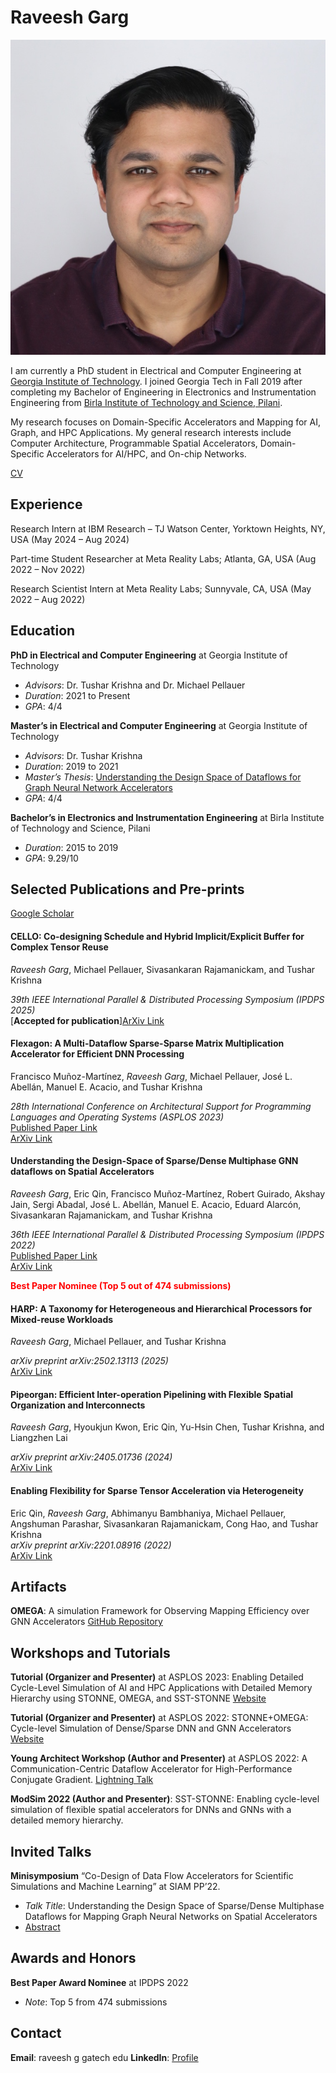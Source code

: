 # Raveesh Garg

![Profile Photo](photo.jpg) 

I am currently a PhD student in Electrical and Computer Engineering at [Georgia Institute of Technology](https://www.gatech.edu/). I joined Georgia Tech in Fall 2019 after completing my Bachelor of Engineering in Electronics and Instrumentation Engineering from [Birla Institute of Technology and Science, Pilani](https://www.bits-pilani.ac.in/).

My research focuses on Domain-Specific Accelerators and Mapping for AI, Graph, and HPC Applications. My general research interests include Computer Architecture, Programmable Spatial Accelerators, Domain-Specific Accelerators for AI/HPC, and On-chip Networks.

[CV](Public_CV.pdf) 

## Experience

Research Intern at IBM Research – TJ Watson Center, Yorktown Heights, NY, USA (May 2024 – Aug 2024)

Part-time Student Researcher at Meta Reality Labs; Atlanta, GA, USA (Aug 2022 – Nov 2022)

Research Scientist Intern at Meta Reality Labs; Sunnyvale, CA, USA (May 2022 – Aug 2022)


## Education

 **PhD in Electrical and Computer Engineering** at Georgia Institute of Technology
  - *Advisors*: Dr. Tushar Krishna and Dr. Michael Pellauer
  - *Duration*: 2021 to Present
  - *GPA*: 4/4

 **Master’s in Electrical and Computer Engineering** at Georgia Institute of Technology
  - *Advisors*: Dr. Tushar Krishna
  - *Duration*: 2019 to 2021
  - *Master’s Thesis*: [Understanding the Design Space of Dataflows for Graph Neural Network Accelerators](https://smartech.gatech.edu/handle/1853/64691?show=full)
  - *GPA*: 4/4

 **Bachelor’s in Electronics and Instrumentation Engineering** at Birla Institute of Technology and Science, Pilani
  - *Duration*: 2015 to 2019
  - *GPA*: 9.29/10

## Selected Publications and Pre-prints

[Google Scholar](https://scholar.google.com/citations?hl=en&user=5CKKG44AAAAJ)

#### CELLO: Co-designing Schedule and Hybrid Implicit/Explicit Buffer for Complex Tensor Reuse
*Raveesh Garg*, Michael Pellauer, Sivasankaran Rajamanickam, and Tushar Krishna  

*39th IEEE International Parallel & Distributed Processing Symposium (IPDPS 2025)*  
[**Accepted for publication**][ArXiv Link](https://arxiv.org/pdf/2303.11499)

#### Flexagon: A Multi-Dataflow Sparse-Sparse Matrix Multiplication Accelerator for Efficient DNN Processing
Francisco Muñoz-Martínez, *Raveesh Garg*, Michael Pellauer, José L. Abellán, Manuel E. Acacio, and Tushar Krishna

*28th International Conference on Architectural Support for Programming Languages and Operating Systems (ASPLOS 2023)*  
[Published Paper Link](https://dl.acm.org/doi/10.1145/3582016.3582069)  
[ArXiv Link](https://arxiv.org/abs/2301.10852)

#### Understanding the Design-Space of Sparse/Dense Multiphase GNN dataflows on Spatial Accelerators
*Raveesh Garg*, Eric Qin, Francisco Muñoz-Martínez, Robert Guirado, Akshay Jain, Sergi Abadal, José L. Abellán, Manuel E. Acacio, Eduard Alarcón, Sivasankaran Rajamanickam, and Tushar Krishna

*36th IEEE International Parallel & Distributed Processing Symposium (IPDPS 2022)*  
[Published Paper Link](https://ieeexplore.ieee.org/stamp/stamp.jsp?tp=&arnumber=9820725)  
[ArXiv Link](https://arxiv.org/abs/2103.07977)

<b><span style="color:red">Best Paper Nominee (Top 5 out of 474 submissions)</span></b>

#### HARP: A Taxonomy for Heterogeneous and Hierarchical Processors for Mixed-reuse Workloads
*Raveesh Garg*, Michael Pellauer, and Tushar Krishna

*arXiv preprint arXiv:2502.13113 (2025)*  
[ArXiv Link](https://arxiv.org/abs/2502.13113)

#### Pipeorgan: Efficient Inter-operation Pipelining with Flexible Spatial Organization and Interconnects
*Raveesh Garg*, Hyoukjun Kwon, Eric Qin, Yu-Hsin Chen, Tushar Krishna, and Liangzhen Lai  

*arXiv preprint arXiv:2405.01736 (2024)*  
[ArXiv Link](https://arxiv.org/abs/2405.01736)

#### Enabling Flexibility for Sparse Tensor Acceleration via Heterogeneity
Eric Qin, *Raveesh Garg*, Abhimanyu Bambhaniya, Michael Pellauer, Angshuman Parashar, Sivasankaran Rajamanickam, Cong Hao, and Tushar Krishna  
*arXiv preprint arXiv:2201.08916 (2022)*  
[ArXiv Link](https://arxiv.org/abs/2201.08916)


## Artifacts

**OMEGA**: A simulation Framework for Observing Mapping Efficiency over GNN Accelerators [GitHub Repository](http://github.com/stonne-simulator/omega)

## Workshops and Tutorials

**Tutorial (Organizer and Presenter)** at ASPLOS 2023: Enabling Detailed Cycle-Level Simulation of AI and HPC Applications with Detailed Memory Hierarchy using STONNE, OMEGA, and SST-STONNE [Website](https://stonne-simulator.github.io/ASPLOSTUT.html)

**Tutorial (Organizer and Presenter)** at ASPLOS 2022: STONNE+OMEGA: Cycle-level Simulation of Dense/Sparse DNN and GNN Accelerators [Website](https://stonne-simulator.github.io/ASPLOSTUT.html)

**Young Architect Workshop (Author and Presenter)** at ASPLOS 2022: A Communication-Centric Dataflow Accelerator for High-Performance Conjugate Gradient. [Lightning Talk](https://www.youtube.com/watch?v=1DqTIaZZDjI)

**ModSim 2022 (Author and Presenter)**: SST-STONNE: Enabling cycle-level simulation of flexible spatial accelerators for DNNs and GNNs with a detailed memory hierarchy.

## Invited Talks

**Minisymposium** “Co-Design of Data Flow Accelerators for Scientific Simulations and Machine Learning” at SIAM PP’22.
  - *Talk Title*: Understanding the Design Space of Sparse/Dense Multiphase Dataflows for Mapping Graph Neural Networks on Spatial Accelerators
  - [Abstract](https://meetings.siam.org/sess/dsp_talk.cfm?p=119055)

## Awards and Honors

**Best Paper Award Nominee** at IPDPS 2022
  - *Note*: Top 5 from 474 submissions

## Contact

**Email**: raveesh <dot> g <at> gatech <dot> edu
**LinkedIn**: [Profile](https://www.linkedin.com/in/raveesh-garg-61b47b150/)


